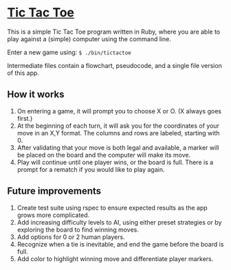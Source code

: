 # [Tic Tac Toe](https://en.wikipedia.org/wiki/Tic-tac-toe) #

This is a simple Tic Tac Toe program written in Ruby, where you are able to play against a (simple) computer using the command line.

Enter a new game using:   `$ ./bin/tictactoe`

Intermediate files contain a flowchart, pseudocode, and a single file version of this app.


## How it works ##

1. On entering a game, it will prompt you to choose X or O. (X always goes first.)
2. At the beginning of each turn, it will ask you for the coordinates of your move in an X,Y format. The columns and rows are labeled, starting with 0.
3. After validating that your move is both legal and available, a marker will be placed on the board and the computer will make its move.
4. Play will continue until one player wins, or the board is full. There is a prompt for a rematch if you would like to play again.


## Future improvements ##

1. Create test suite using rspec to ensure expected results as the app grows more complicated.
2. Add increasing difficulty levels to AI, using either preset strategies or by exploring the board to find winning moves.
3. Add options for 0 or 2 human players.
4. Recognize when a tie is inevitable, and end the game before the board is full.
5. Add color to highlight winning move and differentiate player markers.

